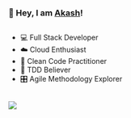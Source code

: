 ### 👋 Hey, I am [Akash](https://aakashthakare.github.io/)!
## 
- 💻 Full Stack Developer
- ☁️ Cloud Enthusiast
- 🧹 Clean Code Practitioner
- 🧪 TDD Believer
- 🎛 Agile Methodology Explorer 
##
<p align="left"> <img src="https://komarev.com/ghpvc/?username=akash-rt&style=plastic&color=yellowgreen" /> </p>
